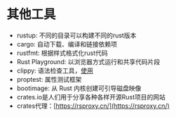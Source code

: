# 其他工具

* rustup: 不同的目录可以构建不同的rust版本
* cargo: 自动下载、编译和链接依赖项
* rustfmt: 根据样式格式化rust代码
* Rust Playground: 以浏览器方式运行和共享代码片段
* clippy: 语法检查工具，[使用](https://rustmagazine.github.io/rust\_magazine\_2021/chapter\_6/custom-clippy.html)
* proptest: 属性测试框架
* bootimage: 从 Rust 内核创建可引导磁盘映像
* crates.io是人们用于分享各种各样开源Rust项目的网站
* crates代理：[https://rsproxy.cn/](https://rsproxy.cn/)
